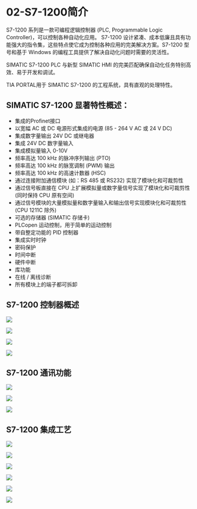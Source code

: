 # 02-S7-1200简介

S7-1200 系列是一款可编程逻辑控制器 (PLC, Programmable Logic Controller)，可以控制各种自动化应用。 S7-1200 设计紧凑、成本低廉且具有功能强大的指令集，这些特点使它成为控制各种应用的完美解决方案。S7-1200 型号和基于 Windows 的编程工具提供了解决自动化问题时需要的灵活性。

SIMATIC S7-1200 PLC 与新型 SIMATIC HMI 的完美匹配确保自动化任务特别高效、易于开发和调试。 

TIA PORTAL用于 SIMATIC S7-1200 的工程系统，具有直观的处理特性。

## SIMATIC S7-1200 显著特性概述： 

- 集成的Profinet接口 
- 以宽幅 AC 或 DC 电源形式集成的电源 (85 - 264 V AC 或 24 V DC) 
- 集成数字量输出 24V DC 或继电器 
- 集成 24V DC 数字量输入 
- 集成模拟量输入 0-10V 
- 频率高达 100 kHz 的脉冲序列输出 (PTO)
- 频率高达 100 kHz 的脉宽调制 (PWM) 输出
- 频率高达 100 kHz 的高速计数器 (HSC)
- 通过连接附加通信模块 (如：RS 485 或 RS232) 实现了模块化和可裁剪性 
- 通过信号板直接在 CPU 上扩展模拟量或数字量信号实现了模块化和可裁剪性 (同时保持 CPU 原有空间) 
- 通过信号模块的大量模拟量和数字量输入和输出信号实现模块化和可裁剪性 (CPU 1211C 除外)
- 可选的存储器 (SIMATIC 存储卡)
- PLCopen 运动控制，用于简单的运动控制 
- 带自整定功能的 PID 控制器 
- 集成实时时钟 
- 密码保护
- 时间中断
- 硬件中断
- 库功能
- 在线 / 离线诊断 
- 所有模块上的端子都可拆卸 


## S7-1200 控制器概述

![](https://pic3.zhimg.com/80/v2-ef6c3e75825f57a4b27af7e01eb6b202_1440w.webp)

![](https://pic2.zhimg.com/80/v2-ab137c90d30fbfd4ede1edd44e6e8605_1440w.webp)

![](https://pic1.zhimg.com/80/v2-9fff1c737263dfc6b9ebb13bb07ad040_1440w.webp)

![](https://pic3.zhimg.com/80/v2-5dd93b8fab585ccea2f2f09ac7f895a2_1440w.webp)

## S7-1200 通讯功能

![](https://pic3.zhimg.com/80/v2-14c929d063428490785b82e380e28d82_1440w.webp)

![](https://pic3.zhimg.com/80/v2-97f3c3ca857221eab491fffa86894d4a_1440w.webp)

![](https://pic1.zhimg.com/80/v2-1bb8b4054a6d8d651f67f86735361e14_1440w.webp)


## S7-1200 集成工艺

![](https://pic1.zhimg.com/80/v2-e8dadf7fa33de8857bfdb5b8222d8f98_1440w.webp)

![](https://pic2.zhimg.com/80/v2-aa39075a2929fb35e87b6990f5be73f1_1440w.webp)

![](https://pic1.zhimg.com/80/v2-18d312041ceac5ec8af8a0c930b6d240_1440w.webp)

![](https://pic4.zhimg.com/80/v2-4bfcb849212fc4b44b082f7ad8e10e3b_1440w.webp)

![](https://pic3.zhimg.com/80/v2-5560d543c588aaf1642a3920d75182fa_1440w.webp)

![](https://pic3.zhimg.com/80/v2-edda1730f7b31e7c2f9ff7e033a42e7e_1440w.webp)
